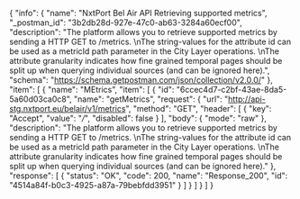 {
  "info": {
    "name": "NxtPort Bel Air API Retrieving supported metrics",
    "_postman_id": "3b2db28d-927e-47c0-ab63-3284a60ecf00",
    "description": "The platform allows you to retrieve supported metrics by sending a HTTP GET to /metrics. \nThe string-values for the attribute id can be used as a metricId path parameter in the City Layer operations. \nThe attribute granularity indicates how fine grained temporal pages should be split up when querying individual sources (and can be ignored here).",
    "schema": "https://schema.getpostman.com/json/collection/v2.0.0/"
  },
  "item": [
    {
      "name": "MEtrics",
      "item": [
        {
          "id": "6ccec4d7-c2bf-43ae-8da5-5a60d03ca0c8",
          "name": "getMetrics",
          "request": {
            "url": "http://api-stg.nxtport.eu/belair/v1/metrics",
            "method": "GET",
            "header": [
              {
                "key": "Accept",
                "value": "*/*",
                "disabled": false
              }
            ],
            "body": {
              "mode": "raw"
            },
            "description": "The platform allows you to retrieve supported metrics by sending a HTTP GET to /metrics. \nThe string-values for the attribute id can be used as a metricId path parameter in the City Layer operations. \nThe attribute granularity indicates how fine grained temporal pages should be split up when querying individual sources (and can be ignored here)."
          },
          "response": [
            {
              "status": "OK",
              "code": 200,
              "name": "Response_200",
              "id": "4514a84f-b0c3-4925-a87a-79bebfdd3951"
            }
          ]
        }
      ]
    }
  ]
}